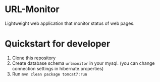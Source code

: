 URL-Monitor
===========

Lightweight web application that monitor status of web pages.

Quickstart for developer
========================
1. Clone this repository
2. Create database schema `urlmonitor` in your mysql. (you can change connection settings in hibernate.properties)
2. Run `mvn clean package tomcat7:run`
